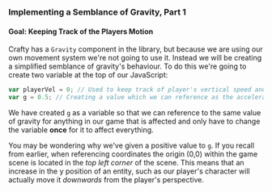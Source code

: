 ### Implementing a Semblance of Gravity, Part 1
#### Goal: Keeping Track of the Players Motion

Crafty has a `Gravity` component in the library, but because we are using our own movement system we're not going to use it. Instead we will be creating a simplified semblance of gravity's behaviour. To do this we're going to create two variable at the top of our JavaScript:

```javascript
var playerVel = 0; // Used to keep track of player's vertical speed and direction.
var g = 0.5; // Creating a value which we can reference as the acceleration caused by our gravity
```

We have created `g` as a variable so that we can reference to the same value of gravity for anything in our game that is affected and only have to change the variable **once** for it to affect everything.

You may be wondering why we've given a positive value to `g`. If you recall from earlier, when referencing coordinates the origin (0,0) within the game scene is located in the *top left corner* of the scene. This means that an increase in the y position of an entity, such as our player's character will actually move it *downwards* from the player's perspective.
